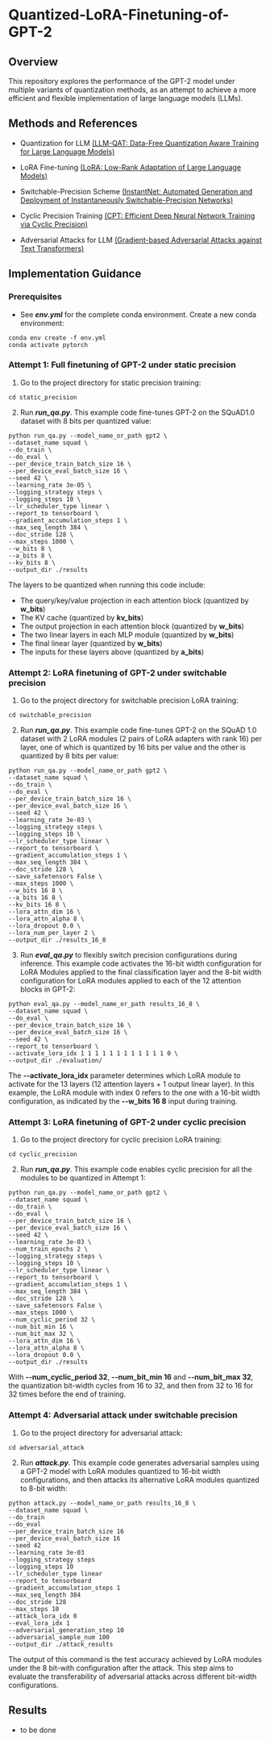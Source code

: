 # Quantized-LoRA-Finetuning-of-GPT-2


## Overview

This repository explores the performance of the GPT-2 model under multiple variants of quantization methods, as an attempt to achieve a more efficient and flexible implementation of large language models (LLMs).

## Methods and References

- Quantization for LLM [(LLM-QAT: Data-Free Quantization Aware Training for Large Language Models)](https://arxiv.org/abs/2305.17888)

- LoRA Fine-tuning [(LoRA: Low-Rank Adaptation of Large Language Models)](https://arxiv.org/abs/2106.09685)

- Switchable-Precision Scheme [(InstantNet: Automated Generation and Deployment of Instantaneously Switchable-Precision Networks)](https://arxiv.org/pdf/2104.10853.pdf)

- Cyclic Precision Training [(CPT: Efficient Deep Neural Network Training via Cyclic Precision)](https://arxiv.org/abs/2101.09868)

- Adversarial Attacks for LLM [(Gradient-based Adversarial Attacks against Text Transformers)](https://arxiv.org/abs/2104.13733)


## Implementation Guidance

### Prerequisites
- See ***env.yml*** for the complete conda environment. Create a new conda environment:
```
conda env create -f env.yml
conda activate pytorch
```


### Attempt 1: Full finetuning of GPT-2 under static precision 
1. Go to the project directory for static precision training:
```
cd static_precision
```

2. Run ***run_qa.py***. This example code fine-tunes GPT-2 on the SQuAD1.0 dataset with 8 bits per quantized value:
```
python run_qa.py --model_name_or_path gpt2 \
--dataset_name squad \
--do_train \
--do_eval \
--per_device_train_batch_size 16 \
--per_device_eval_batch_size 16 \
--seed 42 \
--learning_rate 3e-05 \
--logging_strategy steps \
--logging_steps 10 \
--lr_scheduler_type linear \
--report_to tensorboard \
--gradient_accumulation_steps 1 \
--max_seq_length 384 \
--doc_stride 128 \
--max_steps 1000 \
--w_bits 8 \
--a_bits 8 \
--kv_bits 8 \
--output_dir ./results
```

The layers to be quantized when running this code include:
- The query/key/value projection in each attention block (quantized by **w_bits**)
- The KV cache (quantized by **kv_bits**)
- The output projection in each attention block (quantized by **w_bits**)
- The two linear layers in each MLP module (quantized by **w_bits**)
- The final linear layer (quantized by **w_bits**)
- The inputs for these layers above (quantized by **a_bits**)


### Attempt 2: LoRA finetuning of GPT-2 under switchable precision 
1. Go to the project directory for switchable precision LoRA training:
```
cd switchable_precision
```

2. Run ***run_qa.py***. This example code fine-tunes GPT-2 on the SQuAD 1.0 dataset with 2 LoRA modules (2 pairs of LoRA adapters with rank 16) per layer, one of which is quantized by 16 bits per value and the other is quantized by 8 bits per value: 
```
python run_qa.py --model_name_or_path gpt2 \
--dataset_name squad \
--do_train \
--do_eval \
--per_device_train_batch_size 16 \
--per_device_eval_batch_size 16 \
--seed 42 \
--learning_rate 3e-03 \
--logging_strategy steps \
--logging_steps 10 \
--lr_scheduler_type linear \
--report_to tensorboard \
--gradient_accumulation_steps 1 \
--max_seq_length 384 \
--doc_stride 128 \
--save_safetensors False \
--max_steps 1000 \
--w_bits 16 8 \
--a_bits 16 8 \
--kv_bits 16 8 \
--lora_attn_dim 16 \
--lora_attn_alpha 8 \
--lora_dropout 0.0 \
--lora_num_per_layer 2 \
--output_dir ./results_16_8 
```

3. Run ***eval_qa.py*** to flexibly switch precision configurations during inference. This example code activates the 16-bit width configuration for LoRA Modules applied to the final classification layer and the 8-bit width configuration for LoRA modules applied to each of the 12 attention blocks in GPT-2:
```
python eval_qa.py --model_name_or_path results_16_8 \
--dataset_name squad \
--do_eval \
--per_device_train_batch_size 16 \
--per_device_eval_batch_size 16 \
--seed 42 \
--report_to tensorboard \
--activate_lora_idx 1 1 1 1 1 1 1 1 1 1 1 1 0 \
--output_dir ./evaluation/
```
The **--activate_lora_idx** parameter determines which LoRA module to activate for the 13 layers (12 attention layers + 1 output linear layer). In this example, the LoRA module with index 0 refers to the one with a 16-bit width configuration, as indicated by the **--w_bits 16 8** input during training.


### Attempt 3: LoRA finetuning of GPT-2 under cyclic precision 
1. Go to the project directory for cyclic precision LoRA training:
```
cd cyclic_precision
```

2. Run ***run_qa.py***. This example code enables cyclic precision for all the modules to be quantized in Attempt 1:
```
python run_qa.py --model_name_or_path gpt2 \
--dataset_name squad \
--do_train \
--do_eval \
--per_device_train_batch_size 16 \
--per_device_eval_batch_size 16 \
--seed 42 \
--learning_rate 3e-03 \
--num_train_epochs 2 \
--logging_strategy steps \
--logging_steps 10 \
--lr_scheduler_type linear \
--report_to tensorboard \
--gradient_accumulation_steps 1 \
--max_seq_length 384 \
--doc_stride 128 \
--save_safetensors False \
--max_steps 1000 \
--num_cyclic_period 32 \
--num_bit_min 16 \
--num_bit_max 32 \
--lora_attn_dim 16 \
--lora_attn_alpha 8 \
--lora_dropout 0.0 \
--output_dir ./results
```
With **--num_cyclic_period 32**, **--num_bit_min 16** and **--num_bit_max 32**, the quantization bit-width cycles from 16 to 32, and then from 32 to 16 for 32 times before the end of training.


### Attempt 4: Adversarial attack under switchable precision
1. Go to the project directory for adversarial attack:
```
cd adversarial_attack
```

2. Run ***attack.py***. This example code generates adversarial samples using a GPT-2 model with LoRA modules quantized to 16-bit width configurations, and then attacks its alternative LoRA modules quantized to 8-bit width:
```
python attack.py --model_name_or_path results_16_8 \
--dataset_name squad \
--do_train
--do_eval
--per_device_train_batch_size 16
--per_device_eval_batch_size 16
--seed 42
--learning_rate 3e-03
--logging_strategy steps
--logging_steps 10
--lr_scheduler_type linear
--report_to tensorboard
--gradient_accumulation_steps 1
--max_seq_length 384
--doc_stride 128
--max_steps 10
--attack_lora_idx 0
--eval_lora_idx 1
--adversarial_generation_step 10
--adversarial_sample_num 100
--output_dir ./attack_results
```

The output of this command is the test accuracy achieved by LoRA modules under the 8 bit-with configuration after the attack. This step aims to evaluate the transferability of adversarial attacks across different bit-width configurations. 


## Results

- to be done


